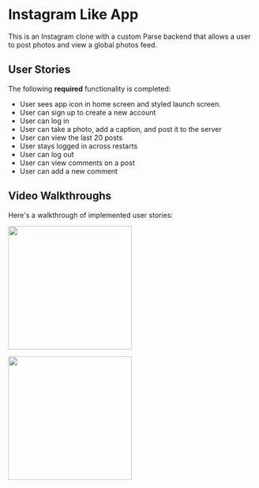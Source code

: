 # Instagram Like App

This is an Instagram clone with a custom Parse backend that allows a user to post photos and view a global photos feed.

## User Stories

The following **required** functionality is completed:

- User sees app icon in home screen and styled launch screen.
- User can sign up to create a new account
- User can log in
- User can take a photo, add a caption, and post it to the server
- User can view the last 20 posts
- User stays logged in across restarts
- User can log out
- User can view comments on a post
- User can add a new comment

## Video Walkthroughs

Here's a walkthrough of implemented user stories:

<img src="https://i.imgflip.com/3tbfvo.gif" width=250><br>

<img src="https://i.imgflip.com/3uhtch.gif" width=250><br>


